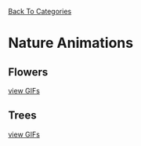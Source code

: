 [Back To Categories](https://github.com/qzpimae/Animations/tree/main#readme)

# Nature Animations

## Flowers

[view GIFs](https://github.com/qzpimae/Animations/tree/main/GIFs/Nature/Flowers#readme)

## Trees

[view GIFs](https://github.com/qzpimae/Animations/tree/main/GIFs/Nature/Trees#readme)
